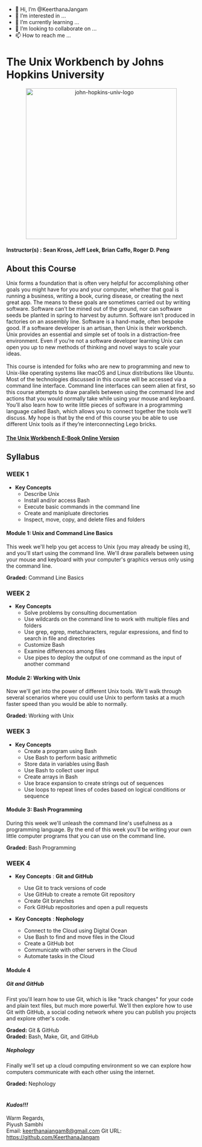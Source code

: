 - 👋 Hi, I’m @KeerthanaJangam
- 👀 I’m interested in ...
- 🌱 I’m currently learning ...
- 💞️ I’m looking to collaborate on ...
- 📫 How to reach me ...

<!---
KeerthanaJangam/KeerthanaJangam is a ✨ special ✨ repository because its `README.md` (this file) appears on your GitHub profile.
You can click the Preview link to take a look at your changes.
--->
# The Unix Workbench by Johns Hopkins University

<p align="center">
  <a href="javascript:void(0)" rel="noopener">
 <img width=400px  src="john-hopkins-univ-logo.png" alt="john-hopkins-univ-logo"></a>
</p>

#### Instructor(s) : Sean Kross, Jeff Leek, Brian Caffo, Roger D. Peng

## About this Course

Unix forms a foundation that is often very helpful for accomplishing other goals you might have for you and your computer, whether that goal is running a business, writing a book, curing disease, or creating the next great app. The means to these goals are sometimes carried out by writing software. Software can’t be mined out of the ground, nor can software seeds be planted in spring to harvest by autumn. Software isn’t produced in factories on an assembly line. Software is a hand-made, often bespoke good. If a software developer is an artisan, then Unix is their workbench. Unix provides an essential and simple set of tools in a distraction-free environment. Even if you’re not a software developer learning Unix can open you up to new methods of thinking and novel ways to scale your ideas.\
\
This course is intended for folks who are new to programming and new to Unix-like operating systems like macOS and Linux distributions like Ubuntu. Most of the technologies discussed in this course will be accessed via a command line interface. Command line interfaces can seem alien at first, so this course attempts to draw parallels between using the command line and actions that you would normally take while using your mouse and keyboard. You’ll also learn how to write little pieces of software in a programming language called Bash, which allows you to connect together the tools we’ll discuss. My hope is that by the end of this course you be able to use different Unix tools as if they’re interconnecting Lego bricks.

#### [The Unix Workbench E-Book Online Version](https://seankross.com/the-unix-workbench/)

## Syllabus

### WEEK 1

* **Key Concepts**
	* Describe Unix
	* Install and/or access Bash
	* Execute basic commands in the command line
	* Create and manipluate directories
	* Inspect, move, copy, and delete files and folders

#### Module 1: Unix and Command Line Basics

This week we'll help you get access to Unix (you may already be using it), and you'll start using the command line. We'll draw parallels between using your mouse and keyboard with your computer's graphics versus only using the command line.

**Graded:** Command Line Basics

### WEEK 2

* **Key Concepts**
	* Solve problems by consulting documentation
	* Use wildcards on the command line to work with multiple files and folders
	* Use grep, egrep, metacharacters, regular expressions, and find to search in file and directories
	* Customize Bash
	* Examine differences among files
	* Use pipes to deploy the output of one command as the input of another command

#### Module 2: Working with Unix

Now we'll get into the power of different Unix tools. We'll walk through several scenarios where you could use Unix to perform tasks at a much faster speed than you would be able to normally.

**Graded:** Working with Unix

### WEEK 3

* **Key Concepts**
	* Create a program using Bash
	* Use Bash to perform basic arithmetic
	* Store data in variables using Bash
	* Use Bash to collect user input
	* Create arrays in Bash
	* Use brace expansion to create strings out of sequences
	* Use loops to repeat lines of codes based on logical conditions or sequence

#### Module 3: Bash Programming

During this week we'll unleash the command line's usefulness as a programming language. By the end of this week you'll be writing your own little computer programs that you can use on the command line.

**Graded:** Bash Programming

### WEEK 4

* **Key Concepts** : **Git and GitHub**
	* Use Git to track versions of code
	* Use GitHub to create a remote Git repository
	* Create Git branches
	* Fork GitHub repositories and open a pull requests

* **Key Concepts** : **Nephology**
	* Connect to the Cloud using Digital Ocean
	* Use Bash to find and move files in the Cloud
	* Create a GitHub bot
	* Communicate with other servers in the Cloud
	* Automate tasks in the Cloud

#### Module 4

##### Git and GitHub

First you'll learn how to use Git, which is like "track changes" for your code and plain text files, but much more powerful. We'll then explore how to use Git with GitHub, a social coding network where you can publish you projects and explore other's code.

**Graded:** Git & GitHub \
**Graded:** Bash, Make, Git, and GitHub

##### Nephology

Finally we'll set up a cloud computing environment so we can explore how computers communicate with each other using the internet.

**Graded:** Nephology

#
#
#### ***Kudos!!!***

Warm Regards, \
Piyush Sambhi \
Email: keerthanajangam8@gmail.com
Git URL: https://github.com/KeerthanaJangam

